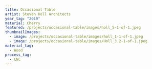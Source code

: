 ```yaml
---
title: Occasional Table
artist: Steven Holl Architects
year_tag: "2019"
material: Cherry
featured: /projects/occasional-table/images/holl_5-1-of-1.jpeg
thumbnailImages:
  - image: /projects/occasional-table/images/holl_1-1-of-1.jpeg
  - image: /projects/occasional-table/images/Holl_3.2-1-of-1.jpeg
material_tag:
  - Wood
process_tag:
  - CNC
---
```

